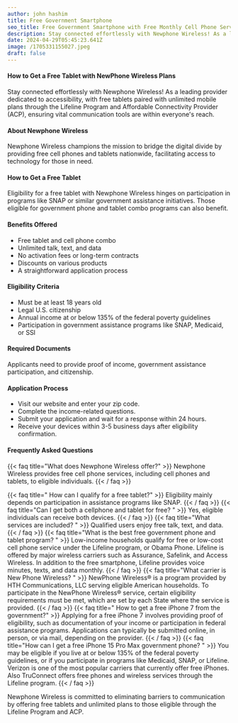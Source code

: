 ```yaml
---
author: john hashim
title: Free Government Smartphone 
seo_title: Free Government Smartphone with Free Monthly Cell Phone Service
description: Stay connected effortlessly with Newphone Wireless! As a leading provider dedicated to accessibility, with free tablets paired with unlimited mobile plans through the Lifeline Program and Affordable Connectivity Provider (ACP), ensuring vital communication tools are within everyone's reach.
date: 2024-04-29T05:45:23.641Z
image: /1705331155027.jpeg
draft: false
---
```


#### How to Get a Free Tablet with NewPhone Wireless Plans
Stay connected effortlessly with Newphone Wireless! As a leading provider dedicated to accessibility, with free tablets paired with unlimited mobile plans through the Lifeline Program and Affordable Connectivity Provider (ACP), ensuring vital communication tools are within everyone's reach.

#### About Newphone Wireless
Newphone Wireless champions the mission to bridge the digital divide by providing free cell phones and tablets nationwide, facilitating access to technology for those in need.

#### How to Get a Free Tablet
Eligibility for a free tablet with Newphone Wireless hinges on participation in programs like SNAP or similar government assistance initiatives. Those eligible for government phone and tablet combo programs can also benefit.

#### Benefits Offered
- Free tablet and cell phone combo
- Unlimited talk, text, and data
- No activation fees or long-term contracts
- Discounts on various products
- A straightforward application process

#### Eligibility Criteria
- Must be at least 18 years old
- Legal U.S. citizenship
- Annual income at or below 135% of the federal poverty guidelines
- Participation in government assistance programs like SNAP, Medicaid, or SSI

#### Required Documents
Applicants need to provide proof of income, government assistance participation, and citizenship.

#### Application Process
- Visit our website and enter your zip code.
- Complete the income-related questions.
- Submit your application and wait for a response within 24 hours.
- Receive your devices within 3-5 business days after eligibility confirmation.

#### Frequently Asked Questions

{{< faq title="What does Newphone Wireless offer?" >}}
 Newphone Wireless provides free cell phone services, including cell phones and tablets, to eligible individuals.
{{< / faq >}}

{{< faq title=" How can I qualify for a free tablet?" >}}
 Eligibility mainly depends on participation in assistance programs like SNAP.
{{< / faq >}}
{{< faq title="Can I get both a cellphone and tablet for free? " >}}
 Yes, eligible individuals can receive both devices.
{{< / faq >}}
{{< faq title="What services are included? " >}}
 Qualified users enjoy free talk, text, and data.
{{< / faq >}}
{{< faq title="What is the best free government phone and tablet program? " >}}
  Low-income households qualify for free or low-cost cell phone service under the Lifeline program, or Obama Phone. Lifeline is offered by major wireless carriers such as Assurance, Safelink, and Access Wireless. In addition to the free smartphone, Lifeline provides voice minutes, texts, and data monthly.
{{< / faq >}}
{{< faq title="What carrier is New Phone Wireless? " >}}
  NewPhone Wireless® is a program provided by HTH Communications, LLC serving eligible American households. To participate in the NewPhone Wireless® service, certain eligibility requirements must be met, which are set by each State where the service is provided.
{{< / faq >}}
{{< faq title=" How to get a free iPhone 7 from the government?" >}}
 Applying for a free iPhone 7 involves providing proof of eligibility, such as documentation of your income or participation in federal assistance programs. Applications can typically be submitted online, in person, or via mail, depending on the provider.
{{< / faq >}}
{{< faq title="How can I get a free iPhone 15 Pro Max government phone? " >}}
 You may be eligible if you live at or below 135% of the federal poverty guidelines, or if you participate in programs like Medicaid, SNAP, or Lifeline. Verizon is one of the most popular carriers that currently offer free iPhones. Also TruConnect offers free phones and wireless services through the Lifeline program.
{{< / faq >}}


Newphone Wireless is committed to eliminating barriers to communication by offering free tablets and unlimited plans to those eligible through the Lifeline Program and ACP. 
